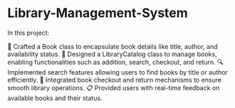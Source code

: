 # Library-Management-System
In this project:

📘 Crafted a Book class to encapsulate book details like title, author, and availability status.
📝 Designed a LibraryCatalog class to manage books, enabling functionalities such as addition, search, checkout, and return.
🔍 Implemented search features allowing users to find books by title or author efficiently.
🔐 Integrated book checkout and return mechanisms to ensure smooth library operations.
📋 Provided users with real-time feedback on available books and their status.
